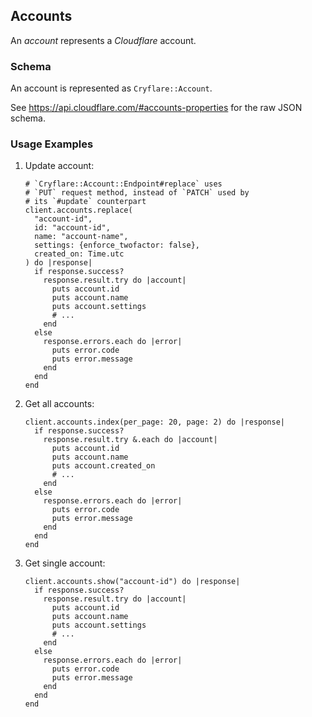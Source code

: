 ## Accounts

An *account* represents a *Cloudflare* account.

### Schema

An account is represented as `Cryflare::Account`.

See https://api.cloudflare.com/#accounts-properties for the raw JSON schema.

### Usage Examples

1. Update account:

   ```crystal
   # `Cryflare::Account::Endpoint#replace` uses
   # `PUT` request method, instead of `PATCH` used by
   # its `#update` counterpart
   client.accounts.replace(
     "account-id",
     id: "account-id",
     name: "account-name",
     settings: {enforce_twofactor: false},
     created_on: Time.utc
   ) do |response|
     if response.success?
       response.result.try do |account|
         puts account.id
         puts account.name
         puts account.settings
         # ...
       end
     else
       response.errors.each do |error|
         puts error.code
         puts error.message
       end
     end
   end
   ```

1. Get all accounts:

   ```crystal
   client.accounts.index(per_page: 20, page: 2) do |response|
     if response.success?
       response.result.try &.each do |account|
         puts account.id
         puts account.name
         puts account.created_on
         # ...
       end
     else
       response.errors.each do |error|
         puts error.code
         puts error.message
       end
     end
   end
   ```

1. Get single account:

   ```crystal
   client.accounts.show("account-id") do |response|
     if response.success?
       response.result.try do |account|
         puts account.id
         puts account.name
         puts account.settings
         # ...
       end
     else
       response.errors.each do |error|
         puts error.code
         puts error.message
       end
     end
   end
   ```
